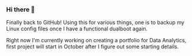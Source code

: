 ### Hi there 👋

Finally back to GitHub!
Using this for various things, one is to backup my Linux config files once I have a functional dualboot again.

Right now I'm currently working on creating a portfolio for Data Analytics, first project will start in October after I figure out some starting details.

<!--
**Mihaynd/mihaynd** is a ✨ _special_ ✨ repository because its `README.md` (this file) appears on your GitHub profile.

Here are some ideas to get you started:

- 🔭 I’m currently working on ...
- 🌱 I’m currently learning ...
- 👯 I’m looking to collaborate on ...
- 🤔 I’m looking for help with ...
- 💬 Ask me about ...
- 📫 How to reach me: ...
- 😄 Pronouns: ...
- ⚡ Fun fact: ...
-->
